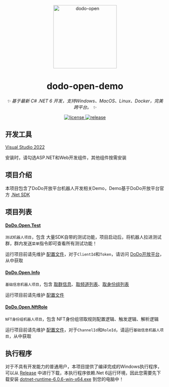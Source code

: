 
<p align="center">
  <a href="https://open.imdodo.com">
    <img src="https://open.imdodo.com/images/hero.png" width="200" height="200" alt="dodo-open">
  </a>
</p>

<div align="center">

  # dodo-open-demo

  _✨ 基于最新 C# .NET 6 开发，支持Windows、MacOS、Linux、Docker，完美跨平台。 ✨_

  <a href="https://github.com/Rhyheart/dodo-open-demo/blob/main/LICENSE">
    <img src="https://img.shields.io/github/license/Rhyheart/dodo-open-demo" alt="license">
  </a>
  <a href="https://github.com/Rhyheart/dodo-open-demo/releases">
    <img src="https://img.shields.io/github/v/release/Rhyheart/dodo-open-demo?color=blueviolet&include_prereleases"
      alt="release">
  </a>

</div>

## 开发工具

[Visual Studio 2022](https://visualstudio.microsoft.com/zh-hans/vs/)

安装时，请勾选ASP.NET和Web开发组件，其他组件按需安装

## 项目介绍

本项目包含了DoDo开放平台机器人开发相关Demo，Demo基于DoDo开放平台官方 [.Net SDK](https://github.com/dodo-open/dodo-open-net)

## 项目列表

#### [DoDo.Open.Test](https://github.com/Rhyheart/dodo-open-demo/tree/main/src/DoDo.Open.Test)

`测试机器人项目`，包含 大量SDK自带的测试功能，项目启动后，将机器人拉进测试群，群内发送`菜单`指令即可查看所有测试功能！

运行项目前请先维护 [配置文件](https://github.com/Rhyheart/dodo-open-demo/blob/main/src/DoDo.Open.Test/appsettings.json)，对于`ClientId`和`Token`，请访问 [DoDo开放平台](https://open.imdodo.com/go/introduction/deployment.html)，从中获取

#### [DoDo.Open.Info](https://github.com/Rhyheart/dodo-open-demo/tree/main/src/DoDo.Open.Info)

`基础信息机器人项目`，包含 [取群信息](https://open.imdodo.com/api/island/info.html)、[取频道列表](https://open.imdodo.com/api/channel/list.html)、[取身份组列表](https://open.imdodo.com/api/role/list.html)

运行项目前请先维护 [配置文件](https://github.com/Rhyheart/dodo-open-demo/blob/main/src/DoDo.Open.Info/appsettings.json)

#### [DoDo.Open.NftRole](https://github.com/Rhyheart/dodo-open-demo/tree/main/src/DoDo.Open.NftRole)

`NFT身份组机器人项目`，包含 NFT身份组领取规则配置逻辑、触发逻辑、解析逻辑

运行项目前请先维护 [配置文件](https://github.com/Rhyheart/dodo-open-demo/blob/main/src/DoDo.Open.NftRole/appsettings.json)，对于`ChannelId`和`RoleId`，请运行`基础信息机器人项目`，从中获取

## 执行程序

对于不具有开发能力的普通用户，本项目提供了编译完成的Windows执行程序，可以从 [Release](https://github.com/Rhyheart/dodo-open-demo/releases) 中进行下载，本执行程序依赖.Net 6运行环境，因此您需要先下载安装 [dotnet-runtime-6.0.6-win-x64.exe](https://github.com/Rhyheart/dodo-open-demo/releases/download/0.0.1/dotnet-runtime-6.0.6-win-x64.exe) 到您的电脑中！
